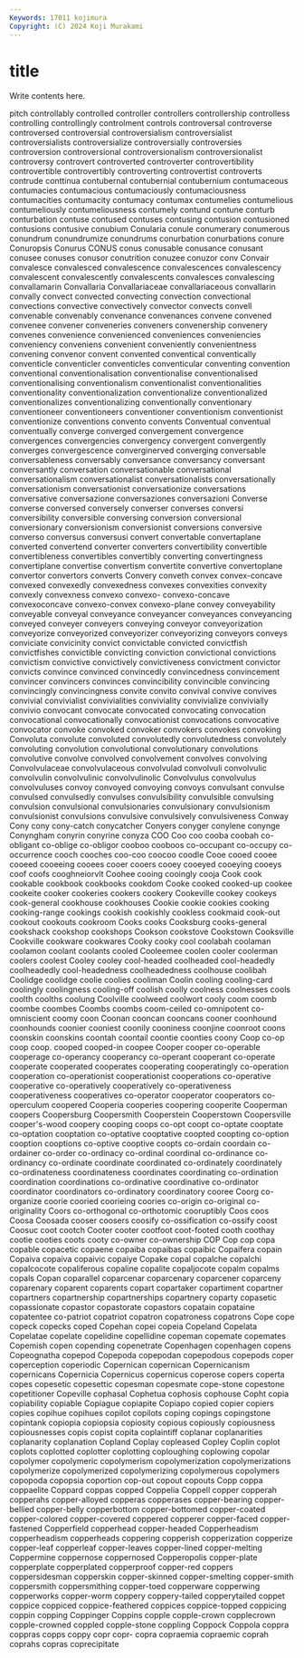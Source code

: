 ```yaml
---
Keywords: 17011 kojimura
Copyright: (C) 2024 Koji Murakami
---
```


# title

Write contents here.



pitch controllably controlled controller controllers controllership controlless controlling controllingly
controlment controls controversal controverse controversed controversial controversialism controversialist controversialists controversialize
controversially controversies controversion controversional controversionalism controversionalist controversy controvert controverted controverter
controvertibility controvertible controvertibly controverting controvertist controverts contrude conttinua contubernal contubernial
contubernium contumaceous contumacies contumacious contumaciously contumaciousness contumacities contumacity contumacy contumax
contumelies contumelious contumeliously contumeliousness contumely contund contune conturb conturbation contuse
contused contuses contusing contusion contusioned contusions contusive conubium Conularia conule
conumerary conumerous conundrum conundrumize conundrums conurbation conurbations conure Conuropsis Conurus
CONUS conus conusable conusance conusant conusee conuses conusor conutrition conuzee
conuzor conv Convair convalesce convalesced convalescence convalescences convalescency convalescent convalescently
convalescents convalesces convalescing convallamarin Convallaria Convallariaceae convallariaceous convallarin convally convect
convected convecting convection convectional convections convective convectively convector convects convell
convenable convenably convenance convenances convene convened convenee convener conveneries conveners
convenership convenery convenes convenience convenienced conveniences conveniencies conveniency conveniens convenient
conveniently convenientness convening convenor convent convented conventical conventically conventicle conventicler
conventicles conventicular conventing convention conventional conventionalisation conventionalise conventionalised conventionalising conventionalism
conventionalist conventionalities conventionality conventionalization conventionalize conventionalized conventionalizes conventionalizing conventionally conventionary
conventioneer conventioneers conventioner conventionism conventionist conventionize conventions convento convents Conventual
conventual conventually converge converged convergement convergence convergences convergencies convergency convergent
convergently converges convergescence converginerved converging conversable conversableness conversably conversance conversancy
conversant conversantly conversation conversationable conversational conversationalism conversationalist conversationalists conversationally conversationism
conversationist conversationize conversations conversative conversazione conversaziones conversazioni Converse converse conversed
conversely converser converses conversi conversibility conversible conversing conversion conversional conversionary
conversionism conversionist conversions conversive converso conversus conversusi convert convertable convertaplane
converted convertend converter converters convertibility convertible convertibleness convertibles convertibly converting
convertingness convertiplane convertise convertism convertite convertive convertoplane convertor convertors converts
Convery conveth convex convex-concave convexed convexedly convexedness convexes convexities convexity
convexly convexness convexo convexo- convexo-concave convexoconcave convexo-convex convexo-plane convey conveyability
conveyable conveyal conveyance conveyancer conveyances conveyancing conveyed conveyer conveyers conveying
conveyor conveyorization conveyorize conveyorized conveyorizer conveyorizing conveyors conveys conviciate convicinity
convict convictable convicted convictfish convictfishes convictible convicting conviction convictional convictions
convictism convictive convictively convictiveness convictment convictor convicts convince convinced convincedly
convincedness convincement convincer convincers convinces convincibility convincible convincing convincingly convincingness
convite convito convival convive convives convivial convivialist convivialities conviviality convivialize
convivially convivio convocant convocate convocated convocating convocation convocational convocationally convocationist
convocations convocative convocator convoke convoked convoker convokers convokes convoking Convoluta
convolute convoluted convolutedly convolutedness convolutely convoluting convolution convolutional convolutionary convolutions
convolutive convolve convolved convolvement convolves convolving Convolvulaceae convolvulaceous convolvulad convolvuli
convolvulic convolvulin convolvulinic convolvulinolic Convolvulus convolvulus convolvuluses convoy convoyed convoying
convoys convulsant convulse convulsed convulsedly convulses convulsibility convulsible convulsing convulsion
convulsional convulsionaries convulsionary convulsionism convulsionist convulsions convulsive convulsively convulsiveness Conway
Cony cony cony-catch conycatcher Conyers conyger conylene conynge Conyngham conyrin
conyrine conyza COO Coo coo cooba coobah co-obligant co-oblige co-obligor
cooboo cooboos co-occupant co-occupy co-occurrence cooch cooches coo-coo coocoo coodle
Cooe cooed cooee cooeed cooeeing cooees cooer cooers cooey cooeyed
cooeying cooeys coof coofs cooghneiorvlt Coohee cooing cooingly cooja Cook
cook cookable cookbook cookbooks cookdom Cooke cooked cooked-up cookee cookeite
cooker cookeries cookers cookery Cookeville cookey cookeys cook-general cookhouse cookhouses
Cookie cookie cookies cooking cooking-range cookings cookish cookishly cookless cookmaid
cook-out cookout cookouts cookroom Cooks cooks Cooksburg cooks-general cookshack cookshop
cookshops Cookson cookstove Cookstown Cooksville Cookville cookware cookwares Cooky cooky
cool coolabah coolaman coolamon coolant coolants cooled Cooleemee coolen cooler
coolerman coolers coolest Cooley cooley cool-headed coolheaded cool-headedly coolheadedly cool-headedness
coolheadedness coolhouse coolibah Coolidge coolidge coolie coolies cooliman Coolin cooling
cooling-card coolingly coolingness cooling-off coolish coolly coolness coolnesses cools coolth
coolths coolung Coolville coolweed coolwort cooly coom coomb coombe coombes
Coombs coombs coom-ceiled co-omnipotent co-omniscient coomy coon Coonan cooncan cooncans
cooner coonhound coonhounds coonier cooniest coonily cooniness coonjine coonroot coons
coonskin coonskins coontah coontail coontie coonties coony Coop co-op coop
coop. cooped cooped-in coopee Cooper cooper co-operable cooperage co-operancy cooperancy
co-operant cooperant co-operate cooperate cooperated cooperates cooperating cooperatingly co-operation cooperation
co-operationist cooperationist cooperations co-operative cooperative co-operatively cooperatively co-operativeness cooperativeness cooperatives
co-operator cooperator cooperators co-operculum coopered Cooperia cooperies coopering cooperite Cooperman
coopers Coopersburg Coopersmith Cooperstein Cooperstown Coopersville cooper's-wood coopery cooping coops
co-opt coopt co-optate cooptate co-optation cooptation co-optative cooptative coopted coopting
co-option cooption cooptions co-optive cooptive coopts co-ordain coordain co-ordainer co-order
co-ordinacy co-ordinal coordinal co-ordinance co-ordinancy co-ordinate coordinate coordinated co-ordinately coordinately
co-ordinateness coordinateness coordinates coordinating co-ordination coordination coordinations co-ordinative coordinative co-ordinator
coordinator coordinators co-ordinatory coordinatory cooree Coorg co-organize coorie cooried coorieing
coories co-origin co-original co-originality Coors co-orthogonal co-orthotomic cooruptibly Coos coos
Coosa Coosada cooser coosers coosify co-ossification co-ossify coost Coosuc coot
cootch Cooter cooter cootfoot coot-footed cooth coothay cootie cooties coots
cooty co-owner co-ownership COP Cop cop copa copable copacetic copaene
copaiba copaibas copaibic Copaifera copain Copaiva copaiva copaivic copaiye Copake
copal copalche copalchi copalcocote copaliferous copaline copalite copaljocote copalm copalms
copals Copan coparallel coparcenar coparcenary coparcener coparceny coparenary coparent coparents
copart copartaker copartiment copartner copartners copartnership copartnerships copartnery coparty copasetic
copassionate copastor copastorate copastors copatain copataine copatentee co-patriot copatriot copatron
copatroness copatrons Cope cope copeck copecks coped Copehan copei copeia
Copeland Copelata Copelatae copelate copelidine copellidine copeman copemate copemates Copemish
copen copending copenetrate Copenhagen copenhagen copens Copeognatha copepod Copepoda copepodan
copepodous copepods coper coperception coperiodic Copernican copernican Copernicanism copernicans Copernicia
Copernicus copernicus coperose copers coperta copes copesetic copesettic copesman copesmate
cope-stone copestone copetitioner Copeville cophasal Cophetua cophosis cophouse Copht copia
copiability copiable Copiague copiapite Copiapo copied copier copiers copies copihue
copihues copilot copilots coping copings copingstone copintank copiopia copiopsia copiosity
copious copiously copiousness copiousnesses copis copist copita coplaintiff coplanar coplanarities
coplanarity coplanation Copland Coplay copleased Copley Coplin coplot coplots coplotted
coplotter coplotting coploughing coplowing copolar copolymer copolymeric copolymerism copolymerization copolymerizations
copolymerize copolymerized copolymerizing copolymerous copolymers copopoda copopsia coportion cop-out copout
copouts Copp coppa coppaelite Coppard coppas copped Coppelia Coppell copper
copperah copperahs copper-alloyed copperas copperases copper-bearing copper-bellied copper-belly copperbottom copper-bottomed
copper-coated copper-colored copper-covered coppered copperer copper-faced copper-fastened Copperfield copperhead copper-headed
Copperheadism copperheadism copperheads coppering copperish copperization copperize copper-leaf copperleaf copper-leaves
copper-lined copper-melting Coppermine coppernose coppernosed Copperopolis copper-plate copperplate copperplated copperproof
copper-red coppers coppersidesman copperskin copper-skinned copper-smelting copper-smith coppersmith coppersmithing copper-toed
copperware copperwing copperworks copper-worm coppery coppery-tailed copperytailed coppet coppice coppiced
coppice-feathered coppices coppice-topped coppicing coppin copping Coppinger Coppins copple copple-crown
copplecrown copple-crowned coppled copple-stone coppling Coppock Coppola coppra coppras copps
coppy copr copr- copra copraemia copraemic coprah coprahs copras coprecipitate
